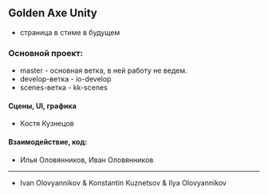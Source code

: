 ## Golden Axe Unity

* страница в стиме в будущем

### Основной проект:
* master - основная ветка, в ней работу не ведем.
* develop-ветка - io-develop
* scenes-ветка - kk-scenes

#### Сцены, UI, графика 
* Костя Кузнецов
#### Взаимодействие, код:
* Илья Оловянников, Иван Оловянников

***

* Ivan Olovyannikov & Konstantin Kuznetsov & Ilya Olovyannikov

